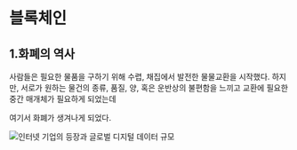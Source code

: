 # 블록체인

## 1.화폐의 역사
사람들은 필요한 물품을 구하기 위해 수렵, 채집에서 발전한 물물교환을 시작했다. 하지만, 서로가 원하는 물건의 종류, 품질, 양,
혹은 운반상의 불편함을 느끼고 교환에 필요한 중간 매개체가 필요하게 되었는데

여기서 화폐가 생겨나게 되었다.

![인터넷 기업의 등장과 글로벌 디지털 데이터 규모](./img/fig01-인터넷기업등장과글로벌디지털데이터규모.jpg)
